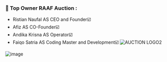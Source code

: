 ### 🔱 Top Owner RAAF Auction :
- Ristian Naufal AS CEO and Founder☑️
- Afiz AS CO-Founder☑️
- Andika Krisna AS Operator☑️
- Faiqo Satria AS Coding Master and Development☑️
![AUCTION LOGO2](https://user-images.githubusercontent.com/127395496/224732030-8605d640-ece0-45cd-ac26-ffd5bbaace0a.JPG)


<!--
**KrisnaAndika/KrisnaAndika** is a ✨ _special_ ✨ repository because its `README.md` (this file) appears on your GitHub profile.

Here are some ideas to get you started:

- 🔭 I’m currently working on ...
- 🌱 I’m currently learning ...
- 👯 I’m looking to collaborate on ...
- 🤔 I’m looking for help with ...
- 💬 Ask me about ...
- 📫 How to reach me: ...
- 😄 Pronouns: ...
- ⚡ Fun fact: ...
-->
![image](https://user-images.githubusercontent.com/127395496/224725905-73b07f10-729e-44f1-98ae-149fe175d82e.png)

